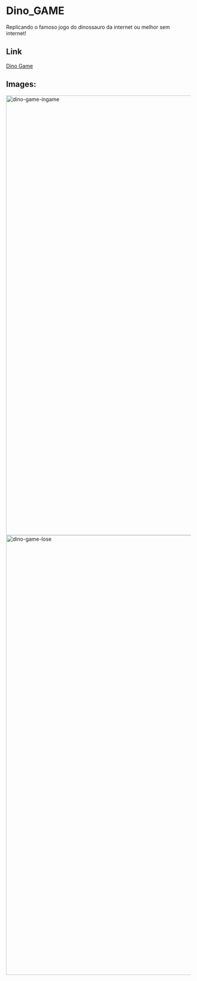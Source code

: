 # Dino_GAME
Replicando o famoso jogo do dinossauro da internet ou melhor sem internet!

## Link
[Dino Game](https://kayquesekishiki.github.io/Dino_GAME/)

## Images:
<div >  
    <img src="https://github.com/KayqueSekishiki/Dino_GAME/assets/104032451/c9cd9b35-aced-4aff-b278-f5e294789c48" alt="dino-game-ingame" width="1200"/>
    <img src="https://github.com/KayqueSekishiki/Dino_GAME/assets/104032451/6ecd2182-54e1-4e2b-9937-802538d5184f" alt="dino-game-lose" width="1200"/>
</div>
